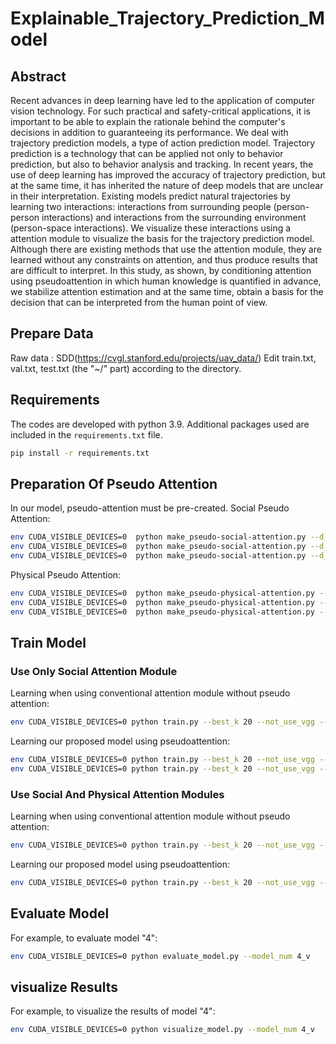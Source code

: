 # Explainable_Trajectory_Prediction_Model

## Abstract
Recent advances in deep learning have led to the application of computer vision technology. For such practical and safety-critical applications, it is important to be able to explain the rationale behind the computer's decisions in addition to guaranteeing its performance. We deal with trajectory prediction models, a type of action prediction model. Trajectory prediction is a technology that can be applied not only to behavior prediction, but also to behavior analysis and tracking. In recent years, the use of deep learning has improved the accuracy of trajectory prediction, but at the same time, it has inherited the nature of deep models that are unclear in their interpretation. Existing models predict natural trajectories by learning two interactions: interactions from surrounding people (person-person interactions) and interactions from the surrounding environment (person-space interactions). We visualize these interactions using a attention module to visualize the basis for the trajectory prediction model. Although there are existing methods that use the attention module, they are learned without any constraints on attention, and thus produce results that are difficult to interpret. In this study, as shown, by conditioning attention using pseudoattention in which human knowledge is quantified in advance, we stabilize attention estimation and at the same time, obtain a basis for the decision that can be interpreted from the human point of view.

## Prepare Data
Raw data : SDD(https://cvgl.stanford.edu/projects/uav_data/)
Edit train.txt, val.txt, test.txt (the "~/" part) according to the directory. 

## Requirements
The codes are developed with python 3.9.
Additional packages used are included in the `requirements.txt` file.

```bash
pip install -r requirements.txt
```

## Preparation Of Pseudo Attention
In our model, pseudo-attention must be pre-created.
Social Pseudo Attention:
```bash
env CUDA_VISIBLE_DEVICES=0  python make_pseudo-social-attention.py --d_type train --save
env CUDA_VISIBLE_DEVICES=0  python make_pseudo-social-attention.py --d_type test --save
env CUDA_VISIBLE_DEVICES=0  python make_pseudo-social-attention.py --d_type val --save
```
Physical Pseudo Attention:
```bash
env CUDA_VISIBLE_DEVICES=0  python make_pseudo-physical-attention.py --d_type train --save
env CUDA_VISIBLE_DEVICES=0  python make_pseudo-physical-attention.py --d_type test --save
env CUDA_VISIBLE_DEVICES=0  python make_pseudo-physical-attention.py --d_type val --save
```

## Train Model

### Use Only Social Attention Module

Learning when using conventional attention module without pseudo attention:
```bash
env CUDA_VISIBLE_DEVICES=0 python train.py --best_k 20 --not_use_vgg --num_epochs 300 --ge_type traj_rel --gd_type traj_rel --batch_size 32 --l2_loss_type traj_rel --g_learning_rate 0.005 --d_learning_rate 0.005 --checkpoint_num 0 --encoder_h_dim_g 32 --physical_attention_dim 0 --social_attention_type self_attention --social_attention_dim 32  --decoder_h_dim 32 --social_pos_embed --noise_dim 8 --concat_state
```
Learning our proposed model using pseudoattention:
```bash
env CUDA_VISIBLE_DEVICES=0 python train.py --best_k 20 --not_use_vgg --num_epochs 300 --ge_type traj_rel --gd_type traj_rel --batch_size 32 --l2_loss_type traj_rel --g_learning_rate 0.005 --d_learning_rate 0.005  --d_loss_type bce --checkpoint_num 1 --encoder_h_dim_g 32 --physical_attention_dim 0  --social_attention_type prior --social_attention_dim 32  --decoder_h_dim 32 --social_pos_embed  --noise_dim 8 --concat_state --so_prior_type original --social_tempreture 0.25
env CUDA_VISIBLE_DEVICES=0 python train.py --best_k 20 --not_use_vgg --num_epochs 300 --ge_type traj_rel --gd_type traj_rel --batch_size 32 --l2_loss_type traj_rel --g_learning_rate 0.005 --d_learning_rate 0.005  --d_loss_type bce --checkpoint_num 2 --encoder_h_dim_g 32 --physical_attention_dim 0  --social_attention_type prior --social_attention_dim 32  --decoder_h_dim 32 --social_pos_embed  --noise_dim 8 --concat_state --so_prior_type mul --social_tempreture 0.25
```

### Use Social And Physical Attention Modules
Learning when using conventional attention module without pseudo attention:
```bash
env CUDA_VISIBLE_DEVICES=0 python train.py --best_k 20 --not_use_vgg --num_epochs 300 --ge_type traj_rel --gd_type traj_rel --batch_size 4 --l2_loss_type traj_rel --g_learning_rate 0.005 --d_learning_rate 0.005  --d_loss_type bce --checkpoint_num 3 --encoder_h_dim_g 32 --physical_attention_dim 32  --physical_attention_type one_head_attention --social_attention_type prior --social_attention_dim 32  --decoder_h_dim 64 --social_pos_embed  --physical_pos_embed --noise_dim 8 --concat_state --social_tempreture 0.25  --so_prior_type mul 
```
Learning our proposed model using pseudoattention:
```bash
env CUDA_VISIBLE_DEVICES=0 python train.py --best_k 20 --not_use_vgg --num_epochs 300 --ge_type traj_rel --gd_type traj_rel --batch_size 4 --l2_loss_type traj_rel --g_learning_rate 0.005 --d_learning_rate 0.005  --d_loss_type bce --checkpoint_num 4 --encoder_h_dim_g 32 --physical_attention_dim 32  --physical_attention_type prior --social_attention_type prior --social_attention_dim 32  --decoder_h_dim 64 --social_pos_embed  --physical_pos_embed --noise_dim 8 --concat_state --ph_prior_type nottraj_add --social_tempreture 0.25  --so_prior_type mul
```

## Evaluate Model
For example, to evaluate model "4":
```bash
env CUDA_VISIBLE_DEVICES=0 python evaluate_model.py --model_num 4_v
```

## visualize Results
For example, to visualize the results of model "4":
```bash
env CUDA_VISIBLE_DEVICES=0 python visualize_model.py --model_num 4_v
```